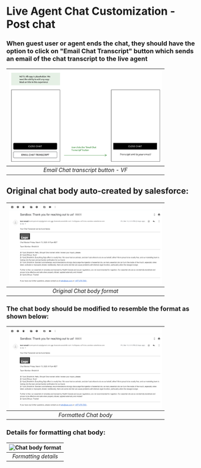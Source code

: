 # Live Agent Chat Customization - Post chat

### When guest user or agent ends the chat, they should have the option to click on "Email Chat Transcript" button which sends an email of the chat transcript to the live agent

| <img src="https://github.com/dudayakumar/Salesforce-Development/blob/master/Service%20Cloud%20Live%20Chat%20Agent/screenshots/Email-Chat transcript-button-VF.png" alt="mail Chat transcript button - VF" style="width: 400px;"/> |
|:--:| 
| *Email Chat transcript button - VF* |

## Original chat body auto-created by salesforce:

| <img src="https://github.com/dudayakumar/Salesforce-Development/blob/master/Service%20Cloud%20Live%20Chat%20Agent/screenshots/Chat-body-format.png" alt="Chat body format" style="width: 400px;"/> |
|:--:| 
| *Original Chat body format* |

### The chat body should be modified to resemble the format as shown below:

| <img src="https://github.com/dudayakumar/Salesforce-Development/blob/master/Service%20Cloud%20Live%20Chat%20Agent/screenshots/Chat-body-format.png" alt="Chat body format" style="width: 400px;"/> |
|:--:| 
| *Formatted Chat body* |

### Details for formatting chat body:

| <img src="https://github.com/dudayakumar/Salesforce-Development/blob/master/Service%20Cloud%20Live%20Chat%20Agent/screenshots/Formatting-details.png" alt="Chat body format" style="width: 400px;"/> |
|:--:| 
| *Formatting details* |